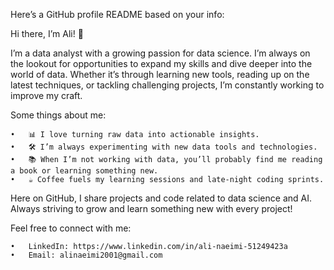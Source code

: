 Here’s a GitHub profile README based on your info:

Hi there, I’m Ali! 👋

I’m a data analyst with a growing passion for data science. I’m always on the lookout for opportunities to expand my skills and dive deeper into the world of data. Whether it’s through learning new tools, reading up on the latest techniques, or tackling challenging projects, I’m constantly working to improve my craft.

Some things about me:

	•	📊 I love turning raw data into actionable insights.
	•	🛠️ I’m always experimenting with new data tools and technologies.
	•	📚 When I’m not working with data, you’ll probably find me reading a book or learning something new.
	•	☕ Coffee fuels my learning sessions and late-night coding sprints.

Here on GitHub, I share projects and code related to data science and AI.
Always striving to grow and learn something new with every project!

Feel free to connect with me:

	•	LinkedIn: https://www.linkedin.com/in/ali-naeimi-51249423a
	•	Email: alinaeimi2001@gmail.com


